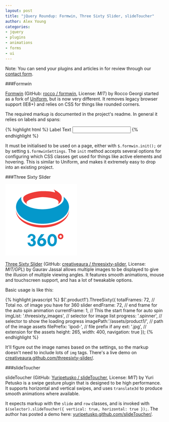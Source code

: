 ```yaml
---
layout: post
title: "jQuery Roundup: Formwin, Three Sixty Slider, slideToucher"
author: Alex Young
categories:
- jquery
- plugins
- animations
- forms
- ui
---
```


<div class="intro">
Note: You can send your plugins and articles in for review through our <a href="/contact.html">contact form</a>.
</div>

###Formwin

[Formwin](http://rocco.github.com/formwin/) (GitHub: [rocco / formwin](https://github.com/rocco/formwin), License: _MIT_) by Rocco Georgi started as a fork of [Uniform](https://github.com/pixelmatrix/uniform), but is now very different.  It removes legacy browser support (IE8+) and relies on CSS for things like rounded corners.

The required markup is documented in the project's readme.  In general it relies on labels and spans:

{% highlight html %}
<label class="formwintexts">
  <span>Label Text</span>
  <input type="text" name="yourinput">
</label>
{% endhighlight %}

It must be initialised to be used on a page, either with `$.formwin.init();` or by setting `$.formwinSettings`.  The `init` method accepts several options for configuring which CSS classes get used for things like active elements and hovering.  This is similar to Uniform, and makes it extremely easy to drop into an existing project.

###Three Sixty Slider

![360](/images/posts/360jquery.png)

[Three Sixty Slider](http://creativeaura.github.com/threesixty-slider/) (GitHub: [creativeaura / threesixty-slider](https://github.com/creativeaura/threesixty-slider), License: _MIT/GPL_) by Gaurav Jassal allows multiple images to be displayed to give the illusion of multiple viewing angles.  It features smooth animations, mouse and touchscreen support, and has a lot of tweakable options.

Basic usage is like this:

{% highlight javascript %}
$('.product1').ThreeSixty({
  totalFrames: 72, // Total no. of image you have for 360 slider
  endFrame: 72, // end frame for the auto spin animation
  currentFrame: 1, // This the start frame for auto spin
  imgList: '.threesixty_images', // selector for image list
  progress: '.spinner', // selector to show the loading progress
  imagePath:'/assets/product1/', // path of the image assets
  filePrefix: 'ipod-', // file prefix if any
  ext: '.jpg', // extension for the assets
  height: 265,
  width: 400,
  navigation: true
});
{% endhighlight %}

It'll figure out the image names based on the settings, so the markup doesn't need to include lots of `img` tags.  There's a live demo on [creativeaura.github.com/threesixty-slider/](http://creativeaura.github.com/threesixty-slider/).

###slideToucher

slideToucher (GitHub: [Yuripetusko / slideToucher](https://github.com/Yuripetusko/slideToucher), License: _MIT_) by Yuri Petusko is a swipe gesture plugin that is designed to be high performance.  It supports horizontal and vertical swipes, and uses `translate3d` to produce smooth animations where available.

It expects markup with the `slide` and `row` classes, and is invoked with `$(selector).slideToucher({ vertical: true, horizontal: true });`.  The author has posted a demo here: [yuripetusko.github.com/slideToucher/](http://yuripetusko.github.com/slideToucher/).
